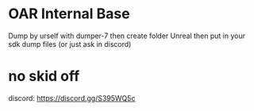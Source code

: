 # OAR Internal Base
Dump by urself with dumper-7 then create folder Unreal then put in your sdk dump files (or just ask in discord)
# no skid off

discord: https://discord.gg/S395WQ5c
